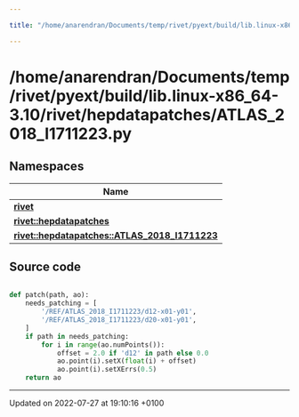 ```yaml
---

title: "/home/anarendran/Documents/temp/rivet/pyext/build/lib.linux-x86_64-3.10/rivet/hepdatapatches/ATLAS_2018_I1711223.py"

---
```


# /home/anarendran/Documents/temp/rivet/pyext/build/lib.linux-x86_64-3.10/rivet/hepdatapatches/ATLAS_2018_I1711223.py



## Namespaces

| Name           |
| -------------- |
| **[rivet](http://example.org/namespaces/namespacerivet/)**  |
| **[rivet::hepdatapatches](http://example.org/namespaces/namespacerivet_1_1hepdatapatches/)**  |
| **[rivet::hepdatapatches::ATLAS_2018_I1711223](http://example.org/namespaces/namespacerivet_1_1hepdatapatches_1_1atlas__2018__i1711223/)**  |




## Source code

```python

def patch(path, ao):
    needs_patching = [
        '/REF/ATLAS_2018_I1711223/d12-x01-y01',
        '/REF/ATLAS_2018_I1711223/d20-x01-y01',
    ]
    if path in needs_patching:
        for i in range(ao.numPoints()):
            offset = 2.0 if 'd12' in path else 0.0
            ao.point(i).setX(float(i) + offset)
            ao.point(i).setXErrs(0.5)
    return ao
```


-------------------------------

Updated on 2022-07-27 at 19:10:16 +0100
